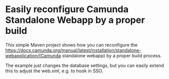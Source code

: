 # Easily reconfigure Camunda Standalone Webapp by a proper build

This simple Maven project shows how you can reconfigure the https://docs.camunda.org/manual/latest/installation/standalone-webapplication/(Camunda standalone webapp) by a proper build process.

The example just changes the database settings, but you can easily extend this to adjust the web.xml, e.g. to hook in SSO. 
